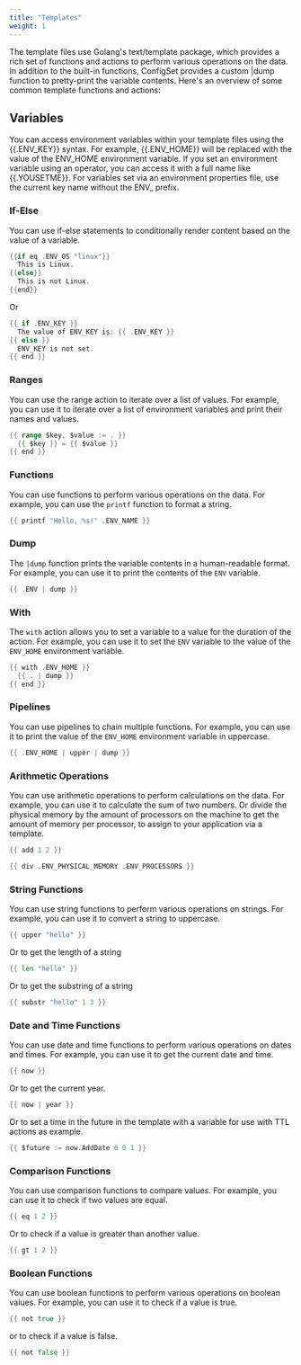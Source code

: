```yaml
---
title: "Templates"
weight: 1
---
```

The template files use Golang's text/template package, which provides a rich set of functions and actions to perform various operations on the data. In addition to the built-in functions, ConfigSet provides a custom |dump function to pretty-print the variable contents. Here's an overview of some common template functions and actions:

## Variables
You can access environment variables within your template files using the {{.ENV_KEY}} syntax. For example, {{.ENV_HOME}} will be replaced with the value of the ENV_HOME environment variable. If you set an environment variable using an operator, you can access it with a full name like {{.YOUSETME}}. For variables set via an environment properties file, use the current key name without the ENV_ prefix.

### If-Else
You can use if-else statements to conditionally render content based on the value of a variable.

```go
{{if eq .ENV_OS "linux"}}
  This is Linux.
{{else}}
  This is not Linux.
{{end}}
```

Or
```go
{{ if .ENV_KEY }}
  The value of ENV_KEY is: {{ .ENV_KEY }}
{{ else }}
  ENV_KEY is not set.
{{ end }}
```

### Ranges
You can use the range action to iterate over a list of values. For example, you can use it to iterate over a list of environment variables and print their names and values.

```go
{{ range $key, $value := . }}
  {{ $key }} = {{ $value }}
{{ end }}
```

### Functions
You can use functions to perform various operations on the data. For example, you can use the `printf` function to format a string.

```go
{{ printf "Hello, %s!" .ENV_NAME }}
```

### Dump
The `|dump` function prints the variable contents in a human-readable format. For example, you can use it to print the contents of the `ENV` variable.

```go
{{ .ENV | dump }}
```

### With
The `with` action allows you to set a variable to a value for the duration of the action. For example, you can use it to set the `ENV` variable to the value of the `ENV_HOME` environment variable.

```go
{{ with .ENV_HOME }}
  {{ . | dump }}
{{ end }}
```

### Pipelines
You can use pipelines to chain multiple functions. For example, you can use it to print the value of the `ENV_HOME` environment variable in uppercase.

```go
{{ .ENV_HOME | upper | dump }}
```

### Arithmetic Operations
You can use arithmetic operations to perform calculations on the data. For example, you can use it to calculate the sum of two numbers.  Or divide the physical memory by the amount of processors on the machine to get the amount of memory per processor, to assign to your application via a template.

```go
{{ add 1 2 }}
```

```go
{{ div .ENV_PHYSICAL_MEMORY .ENV_PROCESSORS }}
```

### String Functions
You can use string functions to perform various operations on strings. For example, you can use it to convert a string to uppercase.

```go
{{ upper "hello" }}
```

Or to get the length of a string

```go
{{ len "hello" }}
```

Or to get the substring of a string

```go
{{ substr "hello" 1 3 }}
```

### Date and Time Functions
You can use date and time functions to perform various operations on dates and times. For example, you can use it to get the current date and time.

```go
{{ now }}
```

Or to get the current year.

```go
{{ now | year }}
```

Or to set a time in the future in the template with a variable for use with TTL actions as example.

```go
{{ $future := now.AddDate 0 0 1 }}
```

### Comparison Functions
You can use comparison functions to compare values. For example, you can use it to check if two values are equal.

```go
{{ eq 1 2 }}
```

Or to check if a value is greater than another value.

```go
{{ gt 1 2 }}
```

### Boolean Functions
You can use boolean functions to perform various operations on boolean values. For example, you can use it to check if a value is true.

```go
{{ not true }}
```

or to check if a value is false.

```go
{{ not false }}
```


